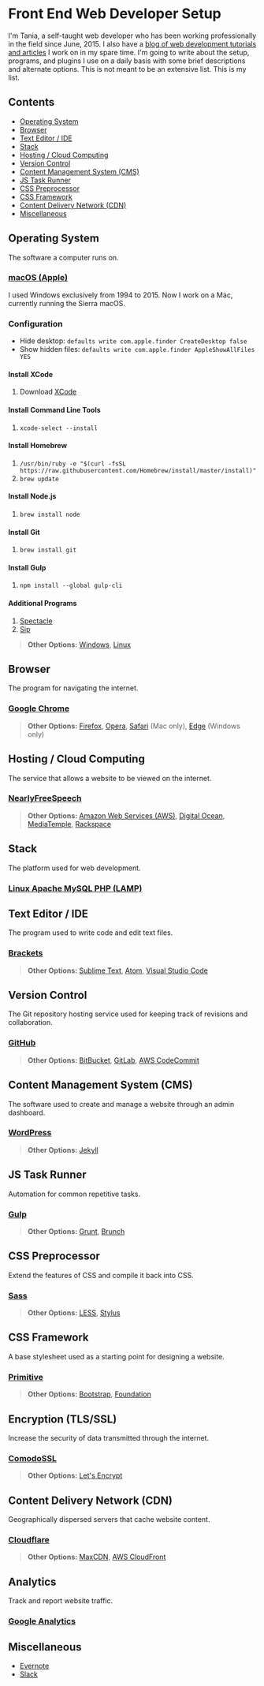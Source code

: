 # Front End Web Developer Setup

I'm Tania, a self-taught web developer who has been working professionally in the field since June, 2015. I also have a [blog of web development tutorials and articles](https://www.taniarascia.com/) I work on in my spare time. I'm going to write about the setup, programs, and plugins I use on a daily basis with some brief descriptions and alternate options. This is not meant to be an extensive list. This is my list.

## Contents

* [Operating System](#operating-system)
* [Browser](#browser)
* [Text Editor / IDE](#text-editor--ide)
* [Stack](#stack)
* [Hosting / Cloud Computing](#hosting--cloud-computing)
* [Version Control](#version-control)
* [Content Management System (CMS)](#content-management-system-cms)
* [JS Task Runner](#js-task-runner)
* [CSS Preprocessor](#css-preprocessor)
* [CSS Framework](#css-framework)
* [Content Delivery Network (CDN)](#content-delivery-network-cdn)
* [Miscellaneous](#miscellaneous)

## Operating System

The software a computer runs on.

### [macOS (Apple)](http://www.apple.com/macos/sierra/)

I used Windows exclusively from 1994 to 2015. Now I work on a Mac, currently running the Sierra macOS.

### Configuration

* Hide desktop: `defaults write com.apple.finder CreateDesktop false`
* Show hidden files: `defaults write com.apple.finder AppleShowAllFiles YES`

#### Install XCode

1. Download [XCode](Xcode)

#### Install Command Line Tools

1. `xcode-select --install`

#### Install Homebrew

1. `/usr/bin/ruby -e "$(curl -fsSL https://raw.githubusercontent.com/Homebrew/install/master/install)"`
1. `brew update`

#### Install Node.js

1. `brew install node`

#### Install Git

1. `brew install git`

#### Install Gulp

1. `npm install --global gulp-cli`

#### Additional Programs

1. [Spectacle](https://www.spectacleapp.com/)
1. [Sip](http://sipapp.io/)

> **Other Options:** [Windows](https://www.microsoft.com/en-us/windows), [Linux](https://en.wikipedia.org/wiki/Linux)

## Browser

The program for navigating the internet.

### [Google Chrome](https://www.google.com/chrome/)

> **Other Options:**  [Firefox](https://www.mozilla.org/en-US/firefox/products/), [Opera](http://www.opera.com/), [Safari](http://www.apple.com/safari/) (Mac only), [Edge](https://www.microsoft.com/en-us/windows/microsoft-edge/microsoft-edge) (Windows only)

## Hosting / Cloud Computing

The service that allows a website to be viewed on the internet.

### [NearlyFreeSpeech](https://www.nearlyfreespeech.net/)

> **Other Options:** [Amazon Web Services (AWS)](https://aws.amazon.com/), [Digital Ocean](https://www.digitalocean.com/), [MediaTemple](https://www.mediatemple.net/), [Rackspace](https://www.rackspace.com/)

## Stack

The platform used for web development.

### [Linux Apache MySQL PHP (LAMP)](https://en.wikipedia.org/wiki/LAMP_(software_bundle))

## Text Editor / IDE

The program used to write code and edit text files.

### [Brackets](http://brackets.io/)

> **Other Options:** [Sublime Text](https://www.sublimetext.com/), [Atom](https://atom.io/), [Visual Studio Code](http://code.visualstudio.com/)

## Version Control

The Git repository hosting service used for keeping track of revisions and collaboration.

### [GitHub](https://github.com/)

> **Other Options:** [BitBucket](https://bitbucket.org), [GitLab](https://about.gitlab.com/), [AWS CodeCommit](https://aws.amazon.com/codecommit/)

## Content Management System (CMS)

The software used to create and manage a website through an admin dashboard.

### [WordPress](https://wordpress.org/)

> **Other Options:** [Jekyll](https://jekyllrb.com)

## JS Task Runner

Automation for common repetitive tasks.

### [Gulp](http://gulpjs.com/)

> **Other Options:** [Grunt](http://gruntjs.com/), [Brunch](http://brunch.io/)

## CSS Preprocessor

Extend the features of CSS and compile it back into CSS.

### [Sass](http://sass-lang.com/)

> **Other Options:** [LESS](http://lesscss.org/), [Stylus](http://stylus-lang.com/)

## CSS Framework

A base stylesheet used as a starting point for designing a website.

### [Primitive](https://taniarascia.github.io/primitive/)

> **Other Options:** [Bootstrap](http://getbootstrap.com/), [Foundation](http://foundation.zurb.com/)

## Encryption (TLS/SSL)

Increase the security of data transmitted through the internet.

### [ComodoSSL](https://comodosslstore.com/)

> **Other Options:** [Let's Encrypt](https://letsencrypt.org/)

## Content Delivery Network (CDN)

Geographically dispersed servers that cache website content.

### [Cloudflare](https://www.cloudflare.com/)

> **Other Options:** [MaxCDN](https://www.maxcdn.com/), [AWS CloudFront](https://aws.amazon.com/cloudfront/)

## Analytics

Track and report website traffic.

### [Google Analytics](https://analytics.google.com/)

## Miscellaneous

* [Evernote](https://evernote.com/)
* [Slack](https://slack.com/)


